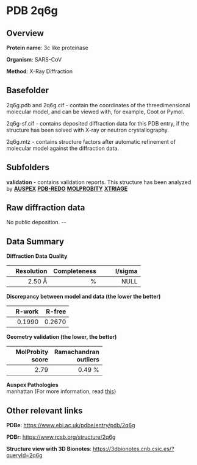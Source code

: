 # PDB 2q6g

## Overview

**Protein name**: 3c like proteinase

**Organism**: SARS-CoV

**Method**: X-Ray Diffraction

## Basefolder

2q6g.pdb and 2q6g.cif - contain the coordinates of the threedimensional molecular model, and can be viewed with, for example, Coot or Pymol.

2q6g-sf.cif - contains deposited diffraction data for this PDB entry, if the structure has been solved with X-ray or neutron crystallography.

2q6g.mtz - contains structure factors after automatic refinement of molecular model against the diffraction data.

## Subfolders





**validation** - contains validation reports. This structure has been analyzed by [**AUSPEX**](https://github.com/thorn-lab/coronavirus_structural_task_force/tree/master/pdb/3c_like_proteinase/SARS-CoV/2q6g/validation/auspex) [**PDB-REDO**](https://github.com/thorn-lab/coronavirus_structural_task_force/tree/master/pdb/3c_like_proteinase/SARS-CoV/2q6g/validation/pdb-redo) [**MOLPROBITY**](https://github.com/thorn-lab/coronavirus_structural_task_force/tree/master/pdb/3c_like_proteinase/SARS-CoV/2q6g/validation/molprobity) [**XTRIAGE**](https://github.com/thorn-lab/coronavirus_structural_task_force/blob/master/pdb/3c_like_proteinase/SARS-CoV/2q6g/validation/Xtriage_output.log) 

## Raw diffraction data

No public deposition. --<br> 

## Data Summary
**Diffraction Data Quality**

|   | Resolution | Completeness| I/sigma |
|---|-------------:|----------------:|--------------:|
|   |2.50 Å|      %|<img width=50/>NULL |

**Discrepancy between model and data (the lower the better)**

|   | **R-work**| **R-free**   
|---|-------------:|----------------:|           
||  0.1990|  0.2670|

**Geometry validation (the lower, the better)**

|   |**MolProbity<br>score**| **Ramachandran<br>outliers** 
|---|-------------:|----------------:|
||  2.79|  0.49 %|

**Auspex Pathologies**<br> manhattan (For more information, read [this](https://github.com/thorn-lab/coronavirus_structural_task_force/blob/master/pdb/3c_like_proteinase/SARS-CoV/2q6g/validation/auspex/2q6g_auspex_comments.txt))

 



## Other relevant links 
**PDBe**:  https://www.ebi.ac.uk/pdbe/entry/pdb/2q6g
 
**PDBr**: https://www.rcsb.org/structure/2q6g 

**Structure view with 3D Bionotes**: https://3dbionotes.cnb.csic.es/?queryId=2q6g

